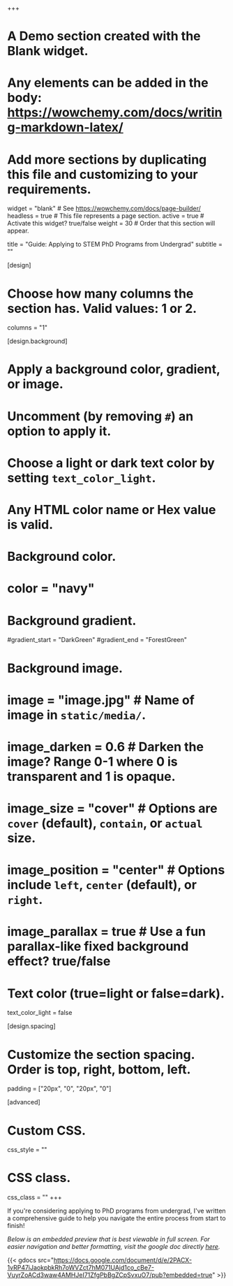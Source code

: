 +++
# A Demo section created with the Blank widget.
# Any elements can be added in the body: https://wowchemy.com/docs/writing-markdown-latex/
# Add more sections by duplicating this file and customizing to your requirements.

widget = "blank"  # See https://wowchemy.com/docs/page-builder/
headless = true  # This file represents a page section.
active = true  # Activate this widget? true/false
weight = 30  # Order that this section will appear.

title = "Guide: Applying to STEM PhD Programs from Undergrad"
subtitle = ""

[design]
  # Choose how many columns the section has. Valid values: 1 or 2.
  columns = "1"

[design.background]
  # Apply a background color, gradient, or image.
  #   Uncomment (by removing `#`) an option to apply it.
  #   Choose a light or dark text color by setting `text_color_light`.
  #   Any HTML color name or Hex value is valid.

  # Background color.
  # color = "navy"

  # Background gradient.
  #gradient_start = "DarkGreen"
  #gradient_end = "ForestGreen"

  # Background image.
  # image = "image.jpg"  # Name of image in `static/media/`.
  # image_darken = 0.6  # Darken the image? Range 0-1 where 0 is transparent and 1 is opaque.
  # image_size = "cover"  #  Options are `cover` (default), `contain`, or `actual` size.
  # image_position = "center"  # Options include `left`, `center` (default), or `right`.
  # image_parallax = true  # Use a fun parallax-like fixed background effect? true/false

  # Text color (true=light or false=dark).
  text_color_light = false

[design.spacing]
  # Customize the section spacing. Order is top, right, bottom, left.
  padding = ["20px", "0", "20px", "0"]

[advanced]
 # Custom CSS.
 css_style = ""

 # CSS class.
 css_class = ""
+++

If you're considering applying to PhD programs from undergrad, I've written a comprehensive guide to help you navigate the entire process from start to finish!

_Below is an embedded preview that is best viewable in full screen. For easier navigation and better formatting, visit the google doc directly [here](https://docs.google.com/document/d/1edbNoCX0frs4gl2jCYWNsBhVEcC049xTE-4f-bouJzw/edit?usp=sharing)._

<!---iv style="text-align:center;">
<iframe width=600 height=600 src="https://docs.google.com/document/d/e/2PACX-1vRP47iJaokpbkRh7oWVZct7hM071UAjd1co_cBe7-VuyrZoACd3waw4AMHJeI71ZfgPbBgZCpSvxuO7/pub?embedded=true"></iframe>
</div>-->


{{< gdocs  src="https://docs.google.com/document/d/e/2PACX-1vRP47iJaokpbkRh7oWVZct7hM071UAjd1co_cBe7-VuyrZoACd3waw4AMHJeI71ZfgPbBgZCpSvxuO7/pub?embedded=true" >}}
